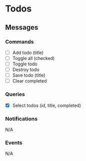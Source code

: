 # Todos

## Messages

### Commands

- [ ] Add todo (title)
- [ ] Toggle all (checked)
- [ ] Toggle todo
- [ ] Destroy todo
- [ ] Save todo (title)
- [ ] Clear completed

### Queries

- [x] Select todos (_id_, title, completed)

### Notifications

N/A

### Events

N/A
